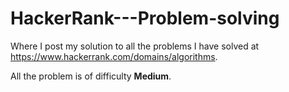 # HackerRank---Problem-solving
Where I post my solution to all the problems I have solved at https://www.hackerrank.com/domains/algorithms.

All the problem is of difficulty **Medium**.

